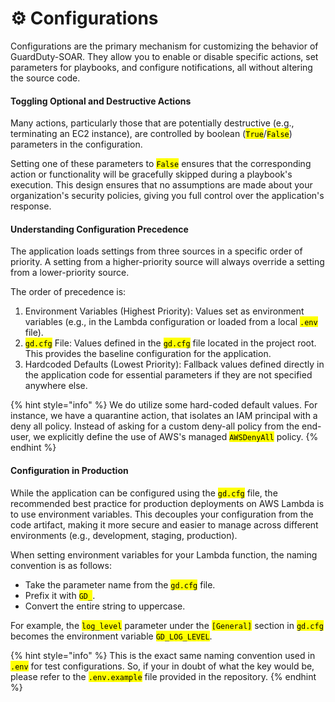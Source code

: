# ⚙️ Configurations

Configurations are the primary mechanism for customizing the behavior of GuardDuty-SOAR. They allow you to enable or disable specific actions, set parameters for playbooks, and configure notifications, all without altering the source code.

#### Toggling Optional and Destructive Actions

Many actions, particularly those that are potentially destructive (e.g., terminating an EC2 instance), are controlled by boolean (<mark style="color:$primary;">`True`</mark>/<mark style="color:$primary;">`False`</mark>) parameters in the configuration.

Setting one of these parameters to <mark style="color:$primary;">`False`</mark> ensures that the corresponding action or functionality will be gracefully skipped during a playbook's execution. This design ensures that no assumptions are made about your organization's security policies, giving you full control over the application's response.

#### Understanding Configuration Precedence

The application loads settings from three sources in a specific order of priority. A setting from a higher-priority source will always override a setting from a lower-priority source.

The order of precedence is:

1. Environment Variables (Highest Priority): Values set as environment variables (e.g., in the Lambda configuration or loaded from a local <mark style="color:$primary;">`.env`</mark> file).
2. <mark style="color:$primary;">`gd.cfg`</mark> File: Values defined in the <mark style="color:$primary;">`gd.cfg`</mark> file located in the project root. This provides the baseline configuration for the application.
3. Hardcoded Defaults (Lowest Priority): Fallback values defined directly in the application code for essential parameters if they are not specified anywhere else.

{% hint style="info" %}
We do utilize some hard-coded default values. For instance, we have a quarantine action, that isolates an IAM principal with a deny all policy. Instead of asking for a custom deny-all policy from the end-user, we explicitly define the use of AWS's managed <mark style="color:$primary;">`AWSDenyAll`</mark> policy.
{% endhint %}

#### Configuration in Production

While the application can be configured using the <mark style="color:$primary;">`gd.cfg`</mark> file, the recommended best practice for production deployments on AWS Lambda is to use environment variables. This decouples your configuration from the code artifact, making it more secure and easier to manage across different environments (e.g., development, staging, production).

When setting environment variables for your Lambda function, the naming convention is as follows:

* Take the parameter name from the <mark style="color:$primary;">`gd.cfg`</mark> file.
* Prefix it with <mark style="color:$primary;">`GD_`</mark>.
* Convert the entire string to uppercase.

For example, the <mark style="color:$primary;">`log_level`</mark> parameter under the <mark style="color:$primary;">`[General]`</mark> section in <mark style="color:$primary;">`gd.cfg`</mark> becomes the environment variable <mark style="color:$primary;">`GD_LOG_LEVEL`</mark>.

{% hint style="info" %}
This is the exact same naming convention used in <mark style="color:$primary;">`.env`</mark> for test configurations. So, if your in doubt of what the key would be, please refer to the <mark style="color:$primary;">`.env.example`</mark> file provided in the repository.
{% endhint %}
